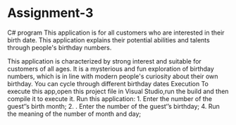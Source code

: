 # Assignment-3
C# program 
This application is for all customers who are interested in their birth date. This application explains their potential abilities and talents through people's birthday numbers.

This application is characterized by strong interest and suitable for customers of all ages. It is a mysterious and fun exploration of birthday numbers, which is in line with modern people's curiosity about their own birthday.
You can cycle through different birthday dates
Execution
To execute this app,open this project file in Visual Studio,run the build and then compile it to execute it.
Run this application: 1. Enter the number of the guest‘’s birth month; 2. . Enter the number of the guest‘’s birthday; 4. Run the meaning of the number of month and day;
